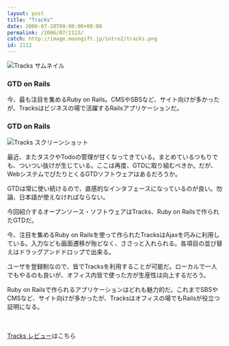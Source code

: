 ```yaml
---
layout: post
title: "Tracks"
date: 2006-07-28T09:00:00+09:00
permalink: /2006/07/2123/
catch: http://image.moongift.jp/intro2/tracks.png
id: 2112
---
```

 ![Tracks サムネイル](http://image.moongift.jp/intro2/tracks.t.png "Tracks サムネイル")
  

### GTD on Rails
  
今、最も注目を集めるRuby on Rails。CMSやSBSなど、サイト向けが多かったが、Tracksはビジネスの場で活躍するRailsアプリケーションだ。  
<!--more-->  

### GTD on Rails
  

![Tracks スクリーンショット](http://image.moongift.jp/intro2/tracks.png "Tracks スクリーンショット")

  

最近、またタスクやTodoの管理が甘くなってきている。まとめているつもりでも、ついつい抜けが生じている。ここは再度、GTDに取り組むべきか。だが、WebシステムでぴたりとくるGTDソフトウェアはあるだろうか。

  

GTDは常に使い続けるので、直感的なインタフェースになっているのが良い。勿論、日本語が使えなければならない。

  

今回紹介するオープンソース・ソフトウェアはTracks、Ruby on Railsで作られたGTDだ。

  

今、注目を集めるRuby on Railsを使って作られたTracksはAjaxを巧みに利用している。入力なども画面遷移が殆どなく、ささっと入れられる。各項目の並び替えはドラッグアンドドロップで出来る。

  

ユーザを登録制なので、皆でTracksを利用することが可能だ。ローカルで一人でもやるのも良いが、オフィス内皆で使った方が生産性は向上するだろう。

  

Ruby on Railsで作られるアプリケーションはどれも魅力的だ。これまでSBSやCMSなど、サイト向けが多かったが、Tracksはオフィスの場でもRailsが役立つ証明になる。

　  

[Tracks レビュー](http://oss.moongift.jp/review/i-2131.html)はこちら

